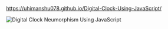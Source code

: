 https://uhimanshu078.github.io/Digital-Clock-Using-JavaScript/

![Digital Clock Neumorphism Using JavaScript](https://github.com/user-attachments/assets/aaedc013-0228-4287-92ab-0cd6ae271dc9)
